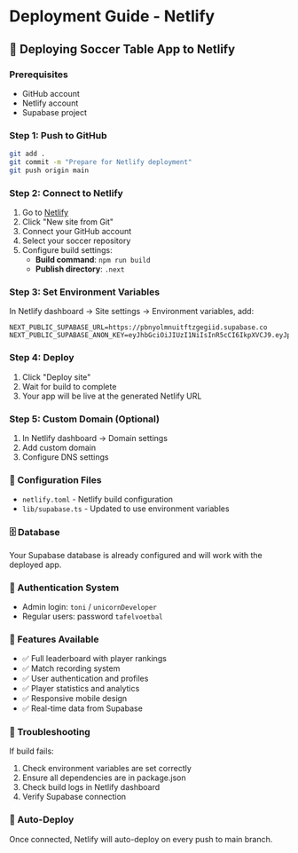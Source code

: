# Deployment Guide - Netlify

## 🚀 Deploying Soccer Table App to Netlify

### Prerequisites
- GitHub account
- Netlify account
- Supabase project

### Step 1: Push to GitHub
```bash
git add .
git commit -m "Prepare for Netlify deployment"
git push origin main
```

### Step 2: Connect to Netlify
1. Go to [Netlify](https://app.netlify.com)
2. Click "New site from Git"
3. Connect your GitHub account
4. Select your soccer repository
5. Configure build settings:
   - **Build command**: `npm run build`
   - **Publish directory**: `.next`

### Step 3: Set Environment Variables
In Netlify dashboard → Site settings → Environment variables, add:

```
NEXT_PUBLIC_SUPABASE_URL=https://pbnyolmnuitftzgegiid.supabase.co
NEXT_PUBLIC_SUPABASE_ANON_KEY=eyJhbGciOiJIUzI1NiIsInR5cCI6IkpXVCJ9.eyJpc3MiOiJzdXBhYmFzZSIsInJlZiI6InBibnlvbG1udWl0ZnR6Z2VnaWlkIiwicm9sZSI6ImFub24iLCJpYXQiOjE3NDg0NDI0MzQsImV4cCI6MjA2NDAxODQzNH0.Kv4wZiEhngN0cSZzgXl1rYJ5PBIsMFYzcOEc22vF5MM
```

### Step 4: Deploy
1. Click "Deploy site"
2. Wait for build to complete
3. Your app will be live at the generated Netlify URL

### Step 5: Custom Domain (Optional)
1. In Netlify dashboard → Domain settings
2. Add custom domain
3. Configure DNS settings

### 🔧 Configuration Files
- `netlify.toml` - Netlify build configuration
- `lib/supabase.ts` - Updated to use environment variables

### 🗄️ Database
Your Supabase database is already configured and will work with the deployed app.

### 🔐 Authentication System
- Admin login: `toni` / `unicornDeveloper`
- Regular users: password `tafelvoetbal`

### 📱 Features Available
- ✅ Full leaderboard with player rankings
- ✅ Match recording system
- ✅ User authentication and profiles
- ✅ Player statistics and analytics
- ✅ Responsive mobile design
- ✅ Real-time data from Supabase

### 🚨 Troubleshooting
If build fails:
1. Check environment variables are set correctly
2. Ensure all dependencies are in package.json
3. Check build logs in Netlify dashboard
4. Verify Supabase connection

### 🔄 Auto-Deploy
Once connected, Netlify will auto-deploy on every push to main branch. 